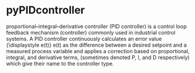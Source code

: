 # pyPIDcontroller
proportional–integral–derivative controller (PID controller) is a control loop feedback mechanism (controller) commonly used in industrial control systems. A PID controller continuously calculates an error value {\displaystyle e(t)} e(t) as the difference between a desired setpoint and a measured process variable and applies a correction based on proportional, integral, and derivative terms, (sometimes denoted P, I, and D respectively) which give their name to the controller type.
